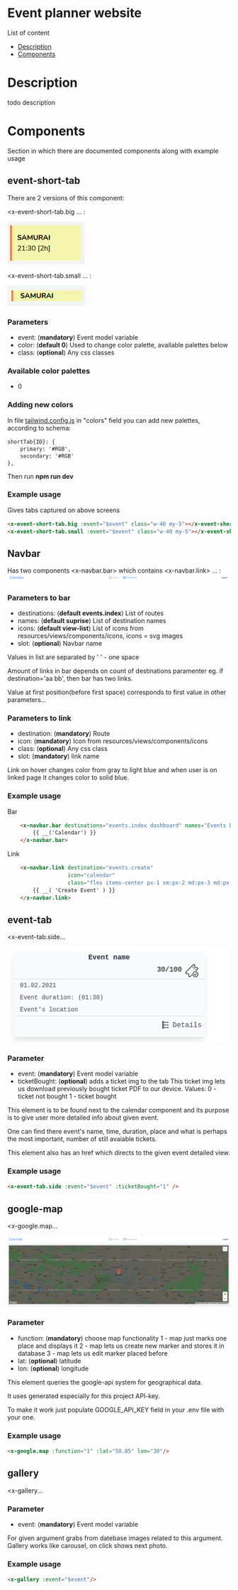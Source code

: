 # Event planner website

List of content

- [Description](#Description)
- [Components](#Components)

# Description
todo description

# Components
Section in which there are documented components along with example usage
## event-short-tab
There are 2 versions of this component:

<x-event-short-tab.big ... :

![x-event-short-tab.big](readme_res/event-short-tab/big.png)

<x-event-short-tab.small ... :

![x-event-short-tab.small](readme_res/event-short-tab/small.png)

### Parameters
- event: (**mandatory**) Event model variable
- color: (**default 0**) Used to change color palette, available palettes below
- class: (**optional**) Any css classes

### Available color palettes
- 0
### Adding new colors
In file [tailwind.config.js](tailwind.config.js) in "colors" field you can add new
palettes, according to schema:

    shortTab{ID}: {
        primary: '#RGB',
        secondary: '#RGB'
    },
Then run **npm run dev**
### Example usage
Gives tabs captured on above screens
```html
<x-event-short-tab.big :event="$event" class="w-40 my-5"></x-event-short-tab.big>
<x-event-short-tab.small :event="$event" class="w-40 my-5"></x-event-short-tab.small>
```

## Navbar 
Has two components
<x-navbar.bar> which contains <x-navbar.link> ... :
![x-navbar.bar](readme_res/navbar/bar.png)

### Parameters to bar
- destinations: (**default events.index**) List of routes
- names: (**default suprise**) List of destination names 
- icons: (**default view-list**) List of icons from resources/views/components/icons, icons = svg images
- slot: (**optional**) Navbar name

Values in list are separated by ' ' - one space 

Amount of links in bar depends on count of destinations paramenter eg. if destination='aa bb', then bar has two links.

Value at first position(before first space) corresponds to first value in other parameters...  

### Parameters to link
- destination: (**mandatory**) Route
- icon: (**mandatory**) Icon from resources/views/components/icons
- class: (**optional**) Any css class
- slot: (**mandatory**) link name 

Link on hover changes color from gray to light blue and when user is on linked page it changes color to solid blue.

### Example usage
Bar
```html
    <x-navbar.bar destinations="events.index dashboard" names="Events Dashboard" icons="dashboard calendar">
        {{ __('Calendar') }}
    </x-navbar.bar>
```
Link
```html
    <x-navbar.link destination="events.create"
                   icon="calendar"
                   class="flex items-center px-1 sm:px-2 md:px-3 md:px-4 lg:px-5 text-sm md:text-base lg:text-md xl:text-lg">
        {{ __( 'Create Event' ) }}
    </x-navbar.link>
```

## event-tab
<x-event-tab.side...

![x-event--tab.side](readme_res/event-tab-side/side.png)

### Parameter
- event: (**mandatory**) Event model variable
- ticketBought: (**optional**) adds a ticket img to the tab
	This ticket img lets us download previously bought ticket PDF to our device.
	Values: 0 - ticket not bought
			1 - ticket bought


This element is to be found next to the calendar component and its purpose is to give user more detailed info about given event.

One can find there event's name, time, duration, place and what is perhaps the most important, number of still avaiable tickets.

This element also has an href which directs to the given event detailed view.

### Example usage
```html
<x-event-tab.side :event="$event" :ticketBought="1" />
```

## google-map
<x-google.map...

![x-google.map](readme_res/google-map/map.png)

### Parameter
- function: (**mandatory**) choose map functionality
		1	-	map just marks one place and displays it
		2	-	map lets us create new marker and stores it in database
		3	-	map lets us edit marker placed before
- lat: (**optional**) latitude
- lon: (**optional**) longitude


This element queries the google-api system for geographical data.

It uses generated especially for this project API-key.

To make it work just populate GOOGLE_API_KEY field in your .env file with your one.

### Example usage
```html
<x-google.map :function="1" :lat="50.05" lon="30"/>
```

## gallery
<x-gallery...

### Parameter
- event: (**mandatory**) Event model variable

For given argument grabs from datebase images related to this argument.
Gallery works like carousel, on click shows next photo.

### Example usage
```html
<x-gallery :event="$event"/>
```
